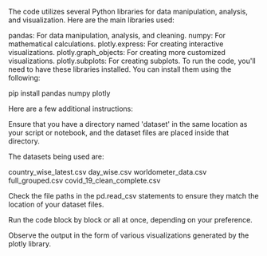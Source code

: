 The code utilizes several Python libraries for data manipulation, analysis, and visualization. Here are the main libraries used:

pandas: For data manipulation, analysis, and cleaning.
numpy: For mathematical calculations.
plotly.express: For creating interactive visualizations.
plotly.graph_objects: For creating more customized visualizations.
plotly.subplots: For creating subplots.
To run the code, you'll need to have these libraries installed. You can install them using the following:

pip install pandas numpy plotly

Here are a few additional instructions:

Ensure that you have a directory named 'dataset' in the same location as your script or notebook, and the dataset files are placed inside that directory.

The datasets being used are:

country_wise_latest.csv
day_wise.csv
worldometer_data.csv
full_grouped.csv
covid_19_clean_complete.csv

Check the file paths in the pd.read_csv statements to ensure they match the location of your dataset files.

Run the code block by block or all at once, depending on your preference.

Observe the output in the form of various visualizations generated by the plotly library.
